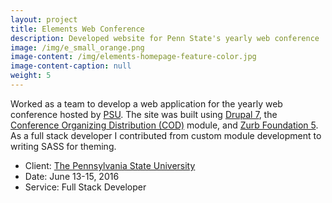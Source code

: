 ```yaml
---
layout: project
title: Elements Web Conference
description: Developed website for Penn State's yearly web conference
image: /img/e_small_orange.png
image-content: /img/elements-homepage-feature-color.jpg
image-content-caption: null
weight: 5
---
```



Worked as a team to develop a web application for the yearly web conference hosted by <a href="https://www.elements.psu.edu/" target="_blank">PSU</a>. The site was built using <a href="https://www.drupal.org/" target="_blank">Drupal 7</a>, the <a href="http://usecod.com/" target="_blank">Conference Organizing Distribution (COD)</a> module, and <a href="http://foundation.zurb.com/" target="_blank">Zurb Foundation 5</a>. As a full stack developer I contributed from custom module development to writing SASS for theming.

- Client: <a href="http://www.psu.edu/" target="_blank">The Pennsylvania State University</a>
- Date: June 13-15, 2016
- Service: Full Stack Developer



